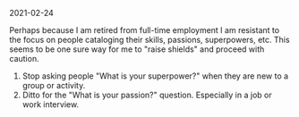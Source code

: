 2021-02-24

Perhaps because I am retired from full-time employment I am resistant to the focus on people cataloging their skills, passions, superpowers, etc. This seems to be one sure way for me to "raise shields" and proceed with caution.


1. Stop asking people "What is your superpower?" when they are new to a group or activity.
2. Ditto for the "What is your passion?" question. Especially in a job or work interview.